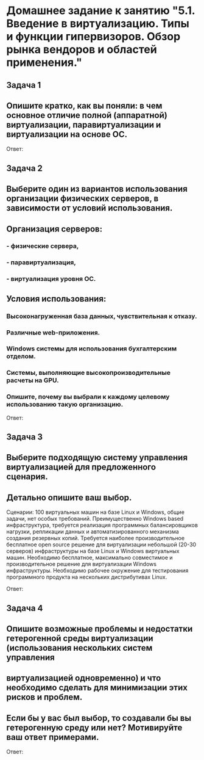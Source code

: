 # Домашнее задание к занятию "5.1. Введение в виртуализацию. Типы и функции гипервизоров. Обзор рынка вендоров и областей применения."


## Задача 1
## Опишите кратко, как вы поняли: в чем основное отличие полной (аппаратной) виртуализации, паравиртуализации и виртуализации  на основе ОС.

Ответ:


## Задача 2
## Выберите один из вариантов использования организации физических серверов, в зависимости от условий использования.
##  Организация серверов:
### - физические сервера,
### - паравиртуализация,
### - виртуализация уровня ОС.
##  Условия использования:
### Высоконагруженная база данных, чувствительная к отказу.
### Различные web-приложения.
### Windows системы для использования бухгалтерским отделом.
### Системы, выполняющие высокопроизводительные расчеты на GPU.
### Опишите, почему вы выбрали к каждому целевому использованию такую организацию.

Ответ:





## Задача 3
## Выберите подходящую систему управления виртуализацией для предложенного сценария. 
## Детально опишите ваш выбор.

Сценарии:
100 виртуальных машин на базе Linux и Windows, общие задачи, нет особых требований. 
Преимущественно Windows based инфраструктура, требуется реализация программных балансировщиков нагрузки, 
репликации данных и автоматизированного механизма создания резервных копий.
Требуется наиболее производительное бесплатное open source решение для виртуализации небольшой (20-30 серверов) 
инфраструктуры на базе Linux и Windows виртуальных машин.
Необходимо бесплатное, максимально совместимое и производительное решение для виртуализации Windows инфраструктуры.
Необходимо рабочее окружение для тестирования программного продукта на нескольких дистрибутивах Linux.

Ответ:

## Задача 4
## Опишите возможные проблемы и недостатки гетерогенной среды виртуализации (использования нескольких систем управления 
## виртуализацией одновременно) и что необходимо сделать для минимизации этих рисков и проблем. 
## Если бы у вас был выбор, то создавали бы вы гетерогенную среду или нет? Мотивируйте ваш ответ примерами.

Ответ:




